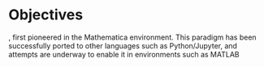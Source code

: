 # Objectives


, first pioneered in the Mathematica environment. This paradigm has been successfully ported to other languages such as Python/Jupyter, and attempts are underway to enable it in environments such as MATLAB